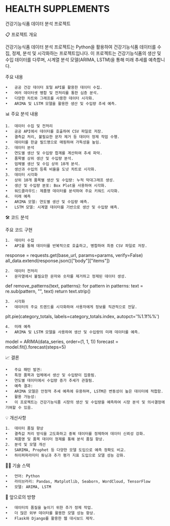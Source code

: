 # HEALTH SUPPLEMENTS

건강기능식품 데이터 분석 프로젝트

📋 프로젝트 개요

건강기능식품 데이터 분석 프로젝트는 Python을 활용하여 건강기능식품 데이터를 수집, 정제, 분석 및 시각화하는 프로젝트입니다. 
이 프로젝트는 건강기능식품의 생산 및 수입 데이터를 다루며, 시계열 분석 모델(ARIMA, LSTM)을 통해 미래 추세를 예측합니다.

주요 내용

	•	공공 건강 데이터 포털 API를 활용한 데이터 수집.
	•	여러 데이터셋 병합 및 전처리를 통한 심층 분석.
	•	다양한 차트와 그래프를 사용한 데이터 시각화.
	•	ARIMA 및 LSTM 모델을 활용한 생산 및 수입량 추세 예측.

📊 주요 분석 내용

	1.	데이터 수집 및 전처리
	•	공공 API에서 데이터를 호출하여 CSV 파일로 저장.
	•	결측값 처리, 불필요한 문자 제거 등 데이터 정제 작업 수행.
	•	데이터를 한글 필드명으로 매핑하여 가독성을 높임.
	2.	데이터 분석
	•	연도별 생산 및 수입량 합계를 계산하여 추세 파악.
	•	품목별 상위 생산 및 수입량 분석.
	•	업체별 생산 및 수입 상위 10개 분석.
	•	생산과 수입의 등록 비율을 도넛 차트로 시각화.
	3.	데이터 시각화
	•	상위 10개 품목별 생산 및 수입량: 누적 막대그래프 생성.
	•	생산 및 수입량 분포: Box Plot을 사용하여 시각화.
	•	워드클라우드: 제품명 데이터를 분석하여 주요 키워드 시각화.
	4.	미래 예측
	•	ARIMA 모델: 연도별 생산 및 수입량 예측.
	•	LSTM 모델: 시계열 데이터를 기반으로 생산 및 수입량 예측.

🛠️ 코드 분석

주요 코드 구현

	1.	데이터 수집
	•	API를 통해 데이터를 반복적으로 호출하고, 병합하여 최종 CSV 파일로 저장.

response = requests.get(base_url, params=params, verify=False)
all_data.extend(response.json()["body"]["items"])


	2.	데이터 전처리
	•	문자열에서 불필요한 문자와 숫자를 제거하고 정제된 데이터 생성.

def remove_patterns(text, patterns):
    for pattern in patterns:
        text = re.sub(pattern, "", text)
    return text.strip()


	3.	시각화
	•	데이터의 주요 트렌드를 시각화하여 사용자에게 정보를 직관적으로 전달.

plt.pie(category_totals, labels=category_totals.index, autopct='%1.1f%%')


	4.	미래 예측
	•	ARIMA 및 LSTM 모델을 사용하여 생산 및 수입량의 미래 데이터를 예측.

model = ARIMA(data_series, order=(1, 1, 1))
forecast = model.fit().forecast(steps=5)

📈 결론

	•	주요 패턴 발견:
	•	특정 품목과 업체에서 생산 및 수입량이 집중됨.
	•	연도별 데이터에서 수입량 증가 추세가 관찰됨.
	•	예측 결과:
	•	ARIMA 모델은 안정적 추세 예측에 유용하며, LSTM은 변동성이 높은 데이터에 적합함.
	•	활용 가능성:
	•	이 프로젝트는 건강기능식품 시장의 생산 및 수입량을 예측하여 시장 분석 및 의사결정에 기여할 수 있음.

💡 개선사항

	1.	데이터 품질 향상
	•	결측값 처리 방식을 고도화하고 중복 데이터를 정제하여 데이터 신뢰성 강화.
	•	제품명 및 품목 데이터 정제를 통해 분석 품질 향상.
	2.	분석 및 모델 개선
	•	SARIMA, Prophet 등 다양한 모델 도입으로 예측 정확도 비교.
	•	하이퍼파라미터 튜닝과 추가 평가 지표 도입으로 모델 성능 강화.

🧑‍💻 기술 스택

	•	언어: Python
	•	라이브러리: Pandas, Matplotlib, Seaborn, WordCloud, TensorFlow
	•	모델: ARIMA, LSTM

📌 앞으로의 방향

	•	데이터의 품질을 높이기 위한 추가 정제 작업.
	•	더 많은 외부 데이터를 활용한 모델 성능 향상.
	•	Flask와 Django를 활용한 웹 대시보드 제작.
